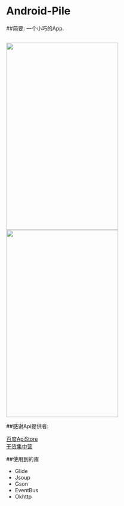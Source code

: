 # Android-Pile
##简要:
  一个小巧的App.
##  
 <image  src="https://github.com/fromten/Android-Pile/blob/master/phonescreen2.png" width=300 height=500/>
 <image  src="https://github.com/fromten/Android-Pile/blob/master/device-2016-07-11-234604.png" width=300 height=500/>
 
##感谢Api提供者:

<a href='http://apistore.baidu.com/' >百度ApiStore</a>
</br>
<a href='http://gank.io/api' >干货集中营</a>

##使用到的库
<ul>
<li>Glide</li>
<li>Jsoup</li>
<li>Gson</li>
<li>EventBus</li>
<li>Okhttp</li>
</ul>
  
